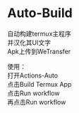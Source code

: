 # Auto-Build
自动构建termux主程序   
并汉化其UI文字   
Apk上传到WeTransfer   

使用：  
  打开Actions-Auto  
  点击Build Termux App  
  点击Run workflow  
  再点击Run workflow  
